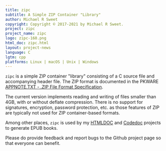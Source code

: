 ```yaml
---
title: zipc
subtitle: A Simple ZIP Container "Library"
author: Michael R Sweet
copyright: Copyright © 2017-2021 by Michael R Sweet.
project: zipc
project_name: zipc
logo: zipc-160.png
html_doc: zipc.html
layout: project-news
language: C
lgtm: cpp
platforms: Linux | macOS | Unix | Windows
---
```


`zipc` is a simple ZIP container "library" consisting of a C source file and accompanying header file.  The ZIP format is documented in the PKWARE [APPNOTE.TXT - .ZIP File Format Specification](http://www.pkware.com/appnote).

The current version implements reading and writing of files smaller than 4GB, with or without deflate compression.  There is no support for signatures, encryption, password protection, etc. as those features of ZIP are typically not used for ZIP container-based formats.

Among other places, `zipc` is used by my [HTMLDOC](../htmldoc) and [Codedoc](../codedoc) projects to generate EPUB books.

Please do provide feedback and report bugs to the Github project page so that everyone can benefit.
